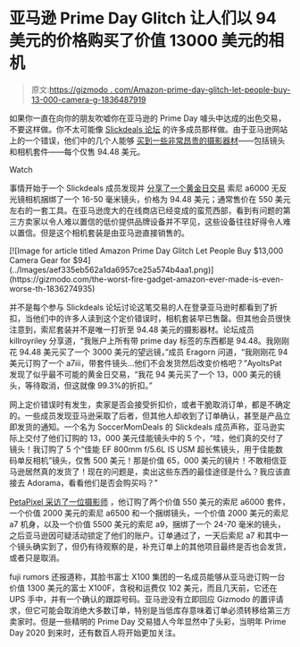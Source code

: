 # 亚马逊 Prime Day Glitch 让人们以 94 美元的价格购买了价值 13000 美元的相机

> 原文:[https://gizmodo . com/Amazon-prime-day-glitch-let-people-buy-13-000-camera-g-1836487919](https://gizmodo.com/amazon-prime-day-glitch-let-people-buy-13-000-camera-g-1836487919)

如果你一直在向你的朋友吹嘘你在亚马逊的 Prime Day 噱头中达成的出色交易，不要这样做。你不太可能像 [Slickdeals 论坛](https://slickdeals.net/f/13219096-prime-members-sony-alpha-a6000-mirrorless-digital-camera-94-50-free-shipping#commentsBox) 的许多成员那样做。由于亚马逊网站上的一个错误，他们中的几个人能够 [买到一些非常昂贵的摄影器材](https://slickdeals.net/f/13219096-prime-members-sony-alpha-a6000-mirrorless-digital-camera-94-50-free-shipping#commentsBox)——包括镜头和相机套件——每个仅售 94.48 美元。

Watch

事情开始于一个 Slickdeals 成员发现并 [分享了一个黄金日交易](https://slickdeals.net/f/13219096-prime-members-sony-alpha-a6000-mirrorless-digital-camera-94-50-free-shipping#commentsBox) 索尼 a6000 无反光镜相机捆绑了一个 16-50 毫米镜头，价格为 94.48 美元；通常售价在 550 美元左右的一套工具。在亚马逊庞大的在线商店已经变成的蛮荒西部，看到有问题的第三方卖家以令人难以置信的低价提供品牌设备并不罕见，这些设备往往好得令人难以置信。但是这个相机套装是由亚马逊直接销售的。

<aside data-commerce-source="inset" class="sc-16a0mhj-2 gAjHzr">[![Image for article titled Amazon Prime Day Glitch Let People Buy $13,000 Camera Gear for $94](../Images/aef335eb562a1da6957ce25a574b4aa1.png)](https://gizmodo.com/the-worst-fire-gadget-amazon-ever-made-is-even-worse-th-1836274935)</aside>

并不是每个参与 Slickdeals 论坛讨论这笔交易的人在登录亚马逊时都看到了折扣，当他们中的许多人读到这个定价错误时，相机套装早已售罄。但其他会员很快注意到，索尼套装并不是唯一打折至 94.48 美元的摄影器材。论坛成员 killroyriley 分享道，“我账户上所有带 prime day 标签的东西都是 94.48。我刚刚花 94.48 美元买了一个 3000 美元的望远镜，”成员 Eragorn 问道，“我刚刚花 94 美元订购了一个 a7iii，带套件镜头...他们不会发货然后改变价格吧？”AyoItsPat 发现了似乎最不可能的黄金日交易，“我花 94 美元买了一个 13，000 美元的镜头，等待取消，但这就像 99.3%的折扣。”

网上定价错误时有发生，卖家是否会接受折扣价，或者干脆取消订单，都是不确定的。一些成员发现亚马逊采取了后者，但其他人却收到了订单确认，甚至是产品立即发货的通知。一个名为 SoccerMomDeals 的 Slickdeals 成员声称，亚马逊实际上交付了他们订购的 13，000 美元佳能镜头中的 5 个，“哇，他们真的交付了镜头！我订购了 5 个“佳能 EF 800mm f/5.6L IS USM 超长焦镜头，用于佳能数码单反相机”镜头，仅售 500 美元！那是价值 65，000 美元的镜片！不敢相信亚马逊居然真的发货了！现在的问题是，卖出这些东西的最佳途径是什么？我应该直接去 Adorama，看看他们是否会购买吗？”

[PetaPixel 采访了一位摄影师](https://petapixel.com/2019/07/17/amazon-accidentally-sold-13000-camera-gear-for-100-on-prime-day/?utm_source=feedburner&utm_medium=feed&utm_campaign=Feed%3A+PetaPixel+%28PetaPixel%29) ，他订购了两个价值 550 美元的索尼 a6000 套件，一个价值 2000 美元的索尼 a6500 和一个捆绑镜头，一个价值 2000 美元的索尼 a7 机身，以及一个价值 5500 美元的索尼 a9，捆绑了一个 24-70 毫米的镜头，之后亚马逊因可疑活动锁定了他们的账户。订单通过了，一天后索尼 a7 和其中一个镜头确实到了，但仍有待观察的是，补充订单上的其他项目最终是否也会发货，或者只是取消。

fuji rumors 还报道称，其脸书富士 X100 集团的一名成员能够从亚马逊订购一台价值 1300 美元的富士 X100F，含税和运费仅 102 美元，而且几天前，它还在 UPS 手中，并有一个确认的跟踪号码。亚马逊没有立即回应 Gizmodo 的置评请求，但它可能会取消绝大多数订单，特别是当低库存意味着订单必须转移给第三方卖家时。但是一些精明的 Prime Day 交易猎人今年显然中了头彩，当明年 Prime Day 2020 到来时，还有数百人将开始更加关注。